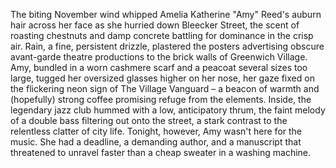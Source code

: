 The biting November wind whipped Amelia Katherine "Amy" Reed's auburn hair across her face as she hurried down Bleecker Street, the scent of roasting chestnuts and damp concrete battling for dominance in the crisp air.  Rain, a fine, persistent drizzle, plastered the posters advertising obscure avant-garde theatre productions to the brick walls of Greenwich Village.  Amy, bundled in a worn cashmere scarf and a peacoat several sizes too large, tugged her oversized glasses higher on her nose, her gaze fixed on the flickering neon sign of The Village Vanguard – a beacon of warmth and (hopefully) strong coffee promising refuge from the elements.  Inside, the legendary jazz club hummed with a low, anticipatory thrum, the faint melody of a double bass filtering out onto the street, a stark contrast to the relentless clatter of city life.  Tonight, however, Amy wasn't here for the music.  She had a deadline, a demanding author, and a manuscript that threatened to unravel faster than a cheap sweater in a washing machine.
